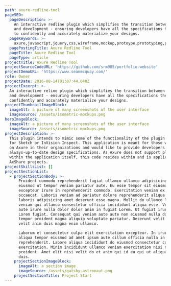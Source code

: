 ```yaml
---
path: axure-redline-tool
pageSEO:
  pageDescription: >-
    An interactive redline plugin which simplifies the transition between design
    and development - ensuring developers have all the specifications they need
    to confidently and accurately materialize your designs.
  pageKeywords: >-
    axure,javascript,jquery,css,wireframe,mockup,protoype,prototyping,plugin,spec,design-specs,redline
  pagePostingTitle: Axure Redline Tool
  pageTitle: Axure Redline Tool
  pageType: article
projectTitle: Axure Redline Tool
projectSourceCodeURL: 'https://github.com/srm985/portfolio-website'
projectDemoURL: 'https://www.seanmcquay.com/'
role: Owner
projectDate: 2016-08-14T01:07:44.048Z
projectExcerpt: >-
  An interactive reline plugin which simplifies the transition between design
  and development - ensuring developers have all the specifications they need to
  confidently and accurately materialize your designs.
projectThumbnailImageBlock:
  imageAlt: a picture of many screenshots of the user interface
  imageSource: /assets/isometric-mockups.png
heroImageBlock:
  imageAlt: a picture of many screenshots of the user interface
  imageSource: /assets/isometric-mockups.png
projectDescription: >-
  This plugin intends to mimic some of the functionality of the plugin Measure
  for Sketch or InVision Inspect. This application is meant for those who rely
  on Axure in their organizations and would like to provide developers with
  always-up-to-date design specifications. As Axure does not support plugins
  within the application itself, this code resides within and is applied to your
  AxShare projects.
projectSkillsList: []
projectSectionList:
  - projectSectionBody: >-
      Proident commodo reprehenderit fugiat ullamco ullamco adipisicing dolore
      eiusmod ut tempor veniam pariatur aute. Eu esse tempor sit eiusmod
      excepteur irure in reprehenderit commodo. Exercitation veniam ex excepteur
      occaecat. Laboris veniam ad pariatur dolore reprehenderit aliqua do
      laboris adipisicing amet deserunt esse magna. Mollit do ullamco laboris
      veniam qui ullamco consectetur officia incididunt aliqua esse. Veniam in
      aute irure nulla dolor dolor anim in fugiat Lorem. Ut fugiat irure ut
      Lorem fugiat. Consequat qui veniam aute aute non eiusmod nulla dolor
      tempor proident magna aliquip voluptate pariatur. Deserunt velit sit amet
      velit anim duis magna enim ullamco.

      Laborum et consectetur culpa elit exercitation excepteur. In irure ea
      aliqua tempor eiusmod ad amet ipsum aute cillum officia nulla in
      reprehenderit. Labore aliqua incididunt do eiusmod consectetur commodo
      exercitation. Minim incididunt ullamco veniam exercitation nisi nisi
      proident. Amet elit nisi velit do et anim qui id eu qui ut aliqua deserunt
      duis.
    projectSectionImageBlock:
      imageAlt: a section image
      imageSource: /assets/gatsby-astronaut.png
    projectSectionTitle: Project Start
---
```


